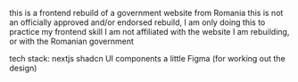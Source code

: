 this is a frontend rebuild of a government website from Romania
this is not an officially approved and/or endorsed rebuild, I am only doing this to practice my frontend skill
I am not affiliated with the website I am rebuilding, or with the Romanian government

tech stack:
nextjs
shadcn UI components
a little Figma (for working out the design)
